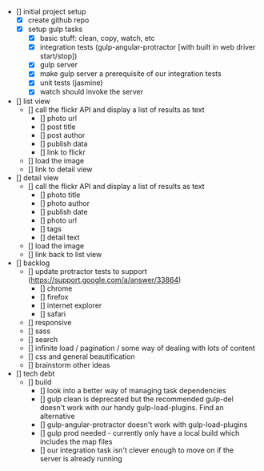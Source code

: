 - [] initial project setup
	- [x] create github repo
	- [x] setup gulp tasks
		- [x] basic stuff: clean, copy, watch, etc
		- [x] integration tests (gulp-angular-protractor [with built in web driver start/stop])
		- [x] gulp server
		- [x] make gulp server a prerequisite of our integration tests
		- [x] unit tests (jasmine)
		- [x] watch should invoke the server
- [] list view
	- [] call the flickr API and display a list of results as text
		- [] photo url
		- [] post title
		- [] post author
		- [] publish data
		- [] link to flickr
	- [] load the image
	- [] link to detail view
- [] detail view
	- [] call the flickr API and display a list of results as text
		- [] photo title
		- [] photo author
		- [] publish date
		- [] photo url
		- [] tags
		- [] detail text
	- [] load the image
	- [] link back to list view
- [] backlog
	- [] update protractor tests to support (https://support.google.com/a/answer/33864)
		- [] chrome
		- [] firefox
		- [] internet explorer
		- [] safari	
	- [] responsive
	- [] sass
	- [] search
	- [] infinite load / pagination / some way of dealing with lots of content
	- [] css and general beautification
	- [] brainstorm other ideas
- [] tech debt
	- [] build
		- [] look into a better way of managing task dependencies
		- [] gulp clean is deprecated but the recommended gulp-del doesn't work with our handy gulp-load-plugins. Find an alternative
		- [] gulp-angular-protractor doesn't work with gulp-load-plugins
		- [] gulp prod needed - currently only have a local build which includes the map files
		- [] our integration task isn't clever enough to move on if the server is already running

